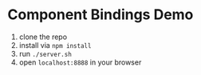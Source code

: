 # Component Bindings Demo

1. clone the repo
2. install via `npm install`
3. run `./server.sh`
4. open `localhost:8888` in your browser
